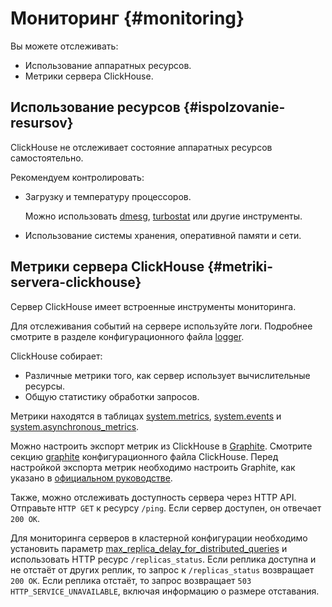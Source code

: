 # Мониторинг {#monitoring}

Вы можете отслеживать:

- Использование аппаратных ресурсов.
- Метрики сервера ClickHouse.

## Использование ресурсов {#ispolzovanie-resursov}

ClickHouse не отслеживает состояние аппаратных ресурсов самостоятельно.

Рекомендуем контролировать:

- Загрузку и температуру процессоров.

    Можно использовать [dmesg](https://en.wikipedia.org/wiki/Dmesg), [turbostat](https://www.linux.org/docs/man8/turbostat.html) или другие инструменты.

- Использование системы хранения, оперативной памяти и сети.

## Метрики сервера ClickHouse {#metriki-servera-clickhouse}

Сервер ClickHouse имеет встроенные инструменты мониторинга.

Для отслеживания событий на сервере используйте логи. Подробнее смотрите в разделе конфигурационного файла [logger](server_settings/settings.md#server_settings-logger).

ClickHouse собирает:

- Различные метрики того, как сервер использует вычислительные ресурсы.
- Общую статистику обработки запросов.

Метрики находятся в таблицах [system.metrics](system_tables.md#system_tables-metrics), [system.events](system_tables.md#system_tables-events) и [system.asynchronous\_metrics](system_tables.md#system_tables-asynchronous_metrics).

Можно настроить экспорт метрик из ClickHouse в [Graphite](https://github.com/graphite-project). Смотрите секцию [graphite](server_settings/settings.md#server_settings-graphite) конфигурационного файла ClickHouse. Перед настройкой экспорта метрик необходимо настроить Graphite, как указано в [официальном руководстве](https://graphite.readthedocs.io/en/latest/install.html).

Также, можно отслеживать доступность сервера через HTTP API. Отправьте `HTTP GET` к ресурсу `/ping`. Если сервер доступен, он отвечает `200 OK`.

Для мониторинга серверов в кластерной конфигурации необходимо установить параметр [max\_replica\_delay\_for\_distributed\_queries](settings/settings.md#settings-max_replica_delay_for_distributed_queries) и использовать HTTP ресурс `/replicas_status`. Если реплика доступна и не отстаёт от других реплик, то запрос к `/replicas_status` возвращает `200 OK`. Если реплика отстаёт, то запрос возвращает `503 HTTP_SERVICE_UNAVAILABLE`, включая информацию о размере отставания.
